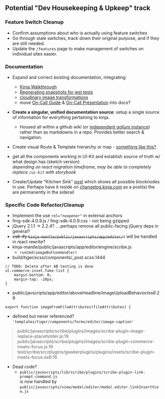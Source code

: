 ## Potential "Dev Housekeeping & Upkeep" track 

### Feature Switch Cleanup  
- Confirm assumptions about who is actually using feature switches
- Go through stale switches, track down their original purpose, and if they are still needed.
- Update the `/features` page to make management of switches on individual sites easier. 

### Documentation 
- Expand and correct existing documentation, integrating:  
    + [Kinja Walkthrough](https://docs.google.com/presentation/d/1CeO6gllCepM9zffDP1SOXLTmYqbj4QmyqD0n1pDmWf0/)  
    + [Regnerating snapshots for jest tests](https://fusionmediagroup.slack.com/archives/C29GNJC20/p1510679372000219)  
    + [cloudinary image transformations](https://cloudinary.com/documentation/image_transformations)
    + move [On-Call Guide](https://docs.google.com/document/d/1x0kY03zRy2uLET7nRSC9wEHneQwLU-ZGsLplmm2jnb4/edit?usp=sharing) & [On-Call Presentation](https://docs.google.com/a/fusion.net/presentation/d/1tPWI2DBah0cE0E6Opihd9meWjor5Pbp7pvmvbDA5bRY/edit?usp=sharing) into docs? 

- **Create a singular, unified documentation source**: setup a single source of information for everything pertaining to kinja. 
    + Housed all within a github wiki (or [independent gollum instance](https://github.com/gollum/gollum)) rather than as markdowns in a repo. Provides better search & navigation. 

- Create visual Route & Template hierarchy or map  - [something like this?](https://codex.wordpress.org/images/1/18/Template_Hierarchy.png)  

- get all the components working in UI-Kit and establish source of truth w/ what design has (sketch version)  
*depending on react migration timeframe, may be able to completely replace `/ui-kit` with storybook*  

- Create/Update "Kitchen Sink" [post](https://gawkerselenium.kinja.com/permanent-test-post-do-not-delete-1787626061) which shows all possible blocknodes in use. Perhaps have it reside on [changelog.kinja.com](https://changelog.kinja.com/) as a post(s) the are permanently in the siderail 

### Specific Code Refactor/Cleanup 

- Implement the use `rel="noopener"` in external anchors
- fmg-sdk-4.0.9.js / fmg-sdk-4.0.9.css - not being gzipped 
- jQuery 2.1.1 -> 2.2.4? ....perhaps remove all public-facing jQuery deps in general?
- ~~es6-ify `kinja-mantle/public/javascripts/app/editor/*`~~ will be handled in react rewrite?
- kinja-mantle/public/javascripts/app/editor/engine/scribe.js
    + `runCmd(imageButtonHandler)`  
- build/tiger/scss/components/_post.scss:1444  
```
// TODO: Delete after AB testing is done  
ul.commerce-inset.fake-list {
    margin-bottom: 0;
    margin-top: -20px;
}
```

- public/javscripts/app/editor/aboveHeadline/imageUploadBehavior/es6:29  
```// TODO: Refactor when doing DAP
export function imageFromFileAttributes(fileAttributes) {
```

- defined but never referenced?   
`'templates/tiger/components/forms/editor/image-caption'`  
> public/javascripts/scribe/plugins/images/scribe-plugin-image-replace-placeholder.js:19  
> public/javascripts/scribe/plugins/images/scribe-plugin-commerce-insets-focus.js:16  
> test/scribe/src/plugins/gawkerplugins/plugins/insets/scribe-plugin-insets-focus.es6:16 

- Dead code?
    + `public/javascripts/lib/scribe/plugins/scribe-plugin-link-prompt-command.js`  
    is now handled by  
    `public/javascripts/view/modal/editor/modal.editor.linkInsertView.js`
